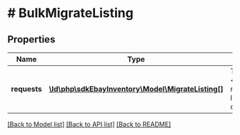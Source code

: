 # # BulkMigrateListing

## Properties

Name | Type | Description | Notes
------------ | ------------- | ------------- | -------------
**requests** | [**\ld\php\sdkEbayInventory\Model\MigrateListing[]**](MigrateListing.md) | This is the base container of the &lt;strong&gt;bulkMigrateListings&lt;/strong&gt; request payload. One to five eBay listings will be included under this container. | [optional]

[[Back to Model list]](../../README.md#models) [[Back to API list]](../../README.md#endpoints) [[Back to README]](../../README.md)
